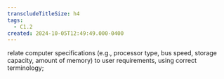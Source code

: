```yaml
---
transcludeTitleSize: h4
tags:
  - C1.2
created: 2024-10-05T12:49:49.000-0400
---
```

relate computer specifications (e.g., processor type, bus speed, storage capacity, amount of memory) to user requirements, using correct terminology; 